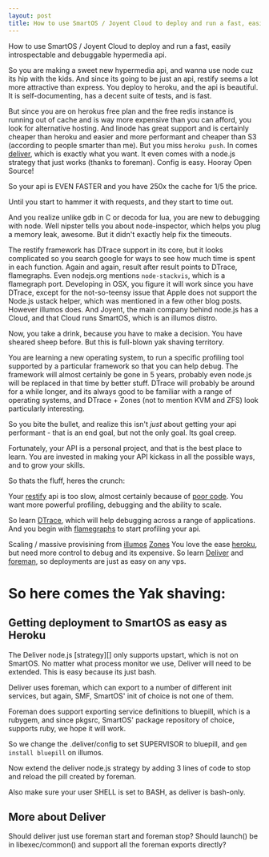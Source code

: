```yaml
---
layout: post
title: How to use SmartOS / Joyent Cloud to deploy and run a fast, easily introspectable and debuggable hypermedia api.
---
```


How to use SmartOS / Joyent Cloud to deploy and run a fast, easily introspectable and debuggable hypermedia api.

So you are making a sweet new hypermedia api, and wanna use node cuz its hip with the kids. And since its going to be just an api, restify seems a lot more attractive than express. You deploy to heroku, and the api is beautiful. It is self-documenting, has a decent suite of tests, and is fast.

But since you are on herokus free plan and the free redis instance is running out of cache and is way more expensive than you can afford, you look for alternative hosting. And linode has great support and is certainly cheaper than heroku and easier and more performant and cheaper than S3 (according to people smarter than me). But you miss `heroku push`. In comes [deliver][], which is exactly what you want. It even comes with a node.js strategy that just works (thanks to foreman). Config is easy. Hooray Open Source!

So your api is EVEN FASTER and you have 250x the cache for 1/5 the price.

Until you start to hammer it with requests, and they start to time out.

And you realize unlike gdb in C or decoda for lua, you are new to debugging with node. Well nipster tells you about node-inspector, which helps you plug a memory leak, awesome. But it didn't exactly help fix the timeouts. 

The restify framework has DTrace support in its core, but it looks complicated so you search google for ways to see how much time is spent in each function. Again and again, result after result points to DTrace, flamegraphs. Even nodejs.org mentions `node-stackvis`, which is a flamegraph port. Developing in OSX, you figure it will work since you have DTrace, except for the not-so-teensy issue that Apple does not support the Node.js ustack helper, which was mentioned in a few other blog posts. However illumos does. And Joyent, the main company behind node.js has a Cloud, and that Cloud runs SmartOS, which is an illumos distro.

Now, you take a drink, because you have to make a decision. You have sheared sheep before. But this is full-blown yak shaving territory.

You are learning a new operating system, to run a specific profiling tool supported by a particular framework so that you can help debug. The framework will almost certainly be gone in 5 years, probably even node.js will be replaced in that time by better stuff. DTrace will probably be around for a while longer, and its always good to be familiar with a range of operating systems, and DTrace + Zones (not to mention KVM and ZFS) look particularly interesting.

So you bite the bullet, and realize this isn't *just* about getting your api performant - that is an end goal, but not the only goal. Its goal creep.

Fortunately, your API is a personal project, and that is the best place to learn. You are invested in making your API kickass in all the possible ways, and to grow your skills.

So thats the fluff, heres the crunch:

  Your [restify][] api is too slow, almost certainly because of [poor code][].
  You want more powerful profiling, debugging and the ability to scale.

  So learn [DTrace][], which will help debugging across a range of applications.
  And you begin with [flamegraphs][] to start profiling your api.

  Scaling / massive provisining from [illumos][] [Zones][]
  You love the ease [heroku][], but need more control to debug and its expensive.
  So learn [Deliver][] and [foreman][], so deployments are just as easy on any vps.

# So here comes the Yak shaving:


## Getting deployment to SmartOS as easy as Heroku

  The Deliver node.js [strategy][] only supports upstart, which is not on SmartOS.
  No matter what process monitor we use, Deliver will need to be extended. This is easy because its just bash.

  Deliver uses foreman, which can export to a number of different init services, but again, SMF, SmartOS' init of choice is not one of them.

  Foreman does support exporting service definitions to bluepill, which is a rubygem, and since pkgsrc, SmartOS' package repository of choice, supports ruby, we hope it will work.

  So we change the .deliver/config to set SUPERVISOR to bluepill, and `gem install bluepill` on illumos.

  Now extend the deliver node.js strategy by adding 3 lines of code to stop and reload the pill created by foreman.

  Also make sure your user SHELL is set to BASH, as deliver is bash-only.

## More about Deliver

  Should deliver just use foreman start and foreman stop? Should launch() be in libexec/common() and support all the foreman exports directly?

[deliver]: example.com
[restify]: example.com
[poor code]: example.com
[DTrace]: example.com
[flamegraphs]: example.com
[illumos]: example.com
[Zones]: example.com
[heroku]: example.com
[foreman]: example.com